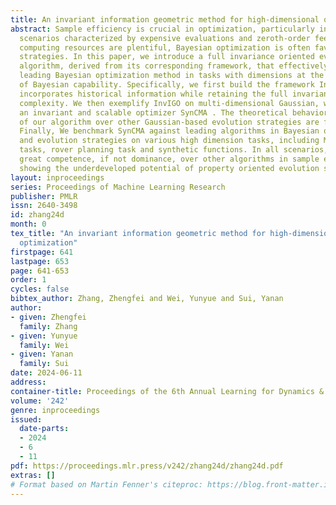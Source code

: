```yaml
---
title: An invariant information geometric method for high-dimensional online optimization
abstract: Sample efficiency is crucial in optimization, particularly in black-box
  scenarios characterized by expensive evaluations and zeroth-order feedback. When
  computing resources are plentiful, Bayesian optimization is often favored over evolution
  strategies. In this paper, we introduce a full invariance oriented evolution strategies
  algorithm, derived from its corresponding framework, that effectively rivals the
  leading Bayesian optimization method in tasks with dimensions at the upper limit
  of Bayesian capability. Specifically, we first build the framework InvIGO that fully
  incorporates historical information while retaining the full invariant and computational
  complexity. We then exemplify InvIGO on multi-dimensional Gaussian, which gives
  an invariant and scalable optimizer SynCMA . The theoretical behavior and advantages
  of our algorithm over other Gaussian-based evolution strategies are further analyzed.
  Finally, We benchmark SynCMA against leading algorithms in Bayesian optimization
  and evolution strategies on various high dimension tasks, including Mujoco locomotion
  tasks, rover planning task and synthetic functions. In all scenarios, SynCMA demonstrates
  great competence, if not dominance, over other algorithms in sample efficiency,
  showing the underdeveloped potential of property oriented evolution strategies.
layout: inproceedings
series: Proceedings of Machine Learning Research
publisher: PMLR
issn: 2640-3498
id: zhang24d
month: 0
tex_title: "An invariant information geometric method for high-dimensional online
  optimization"
firstpage: 641
lastpage: 653
page: 641-653
order: 1
cycles: false
bibtex_author: Zhang, Zhengfei and Wei, Yunyue and Sui, Yanan
author:
- given: Zhengfei
  family: Zhang
- given: Yunyue
  family: Wei
- given: Yanan
  family: Sui
date: 2024-06-11
address:
container-title: Proceedings of the 6th Annual Learning for Dynamics & Control Conference
volume: '242'
genre: inproceedings
issued:
  date-parts:
  - 2024
  - 6
  - 11
pdf: https://proceedings.mlr.press/v242/zhang24d/zhang24d.pdf
extras: []
# Format based on Martin Fenner's citeproc: https://blog.front-matter.io/posts/citeproc-yaml-for-bibliographies/
---
```

